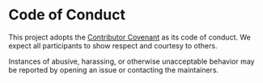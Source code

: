 # Code of Conduct

This project adopts the [Contributor Covenant](https://www.contributor-covenant.org/version/2/1/code_of_conduct/) as its code of conduct. We expect all participants to show respect and courtesy to others.

Instances of abusive, harassing, or otherwise unacceptable behavior may be reported by opening an issue or contacting the maintainers.
